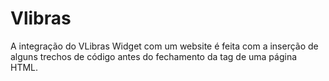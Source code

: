 # Vlibras

A integração do VLibras Widget com um website é feita com a inserção de alguns trechos de código antes do fechamento da tag <body> de uma página HTML. 
